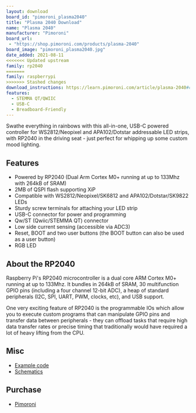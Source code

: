 ```yaml
---
layout: download
board_id: "pimoroni_plasma2040"
title: "Plasma 2040 Download"
name: "Plasma 2040"
manufacturer: "Pimoroni"
board_url:
 - "https://shop.pimoroni.com/products/plasma-2040"
board_image: "pimoroni_plasma2040.jpg"
date_added: 2021-08-11
<<<<<<< Updated upstream
family: rp2040
=======
family: raspberrypi
>>>>>>> Stashed changes
download_instructions: https://learn.pimoroni.com/article/plasma-2040#circuitpython
features:
  - STEMMA QT/QWIIC
  - USB-C
  - Breadboard-Friendly
---
```


Swathe everything in rainbows with this all-in-one, USB-C powered controller for WS2812/Neopixel and APA102/Dotstar addressable LED strips, with RP2040 in the driving seat - just perfect for whipping up some custom mood lighting.

## Features

* Powered by RP2040 (Dual Arm Cortex M0+ running at up to 133Mhz with 264kB of SRAM)
* 2MB of QSPI flash supporting XiP
* Compatible with WS2812/Neopixel/SK6812 and APA102/Dotstar/SK9822 LEDs
* Sturdy screw terminals for attaching your LED strip
* USB-C connector for power and programming
* Qw/ST (Qwiic/STEMMA QT) connector
* Low side current sensing (accessible via ADC3)
* Reset, BOOT and two user buttons (the BOOT button can also be used as a user button)
* RGB LED

## About the RP2040

Raspberry Pi's RP2040 microcontroller is a dual core ARM Cortex M0+ running at up to 133Mhz. It bundles in 264kB of SRAM, 30 multifunction GPIO pins (including a four channel 12-bit ADC), a heap of standard peripherals (I2C, SPI, UART, PWM, clocks, etc), and USB support.

One very exciting feature of RP2040 is the programmable IOs which allow you to execute custom programs that can manipulate GPIO pins and transfer data between peripherals - they can offload tasks that require high data transfer rates or precise timing that traditionally would have required a lot of heavy lifting from the CPU.

## Misc

* [Example code](https://github.com/pimoroni/pico-circuitpython-examples/tree/main/plasma2040)
* [Schematics](https://cdn.shopify.com/s/files/1/0174/1800/files/plasma2040_schematic.pdf?v=1629994431)

## Purchase

* [Pimoroni](https://shop.pimoroni.com/products/plasma-2040)